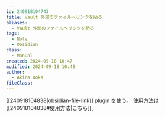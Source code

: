 ```yaml
---
id: 240918104743
title: Vault 外部のファイルへリンクを貼る
aliases:
  - Vault 外部のファイルへリンクを貼る
tags:
  - Note
  - Obsidian
class:
  - Manual
created: 2024-09-18 10:47
modified: 2024-09-18 10:48
author:
  - Akira Ooka
fileClass: 
---
```

[[240918104838|obsidian-file-link]] plugin を使う。
使用方法は [[240918104838#使用方法|こちら]]。